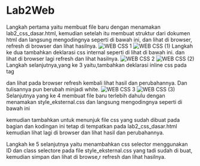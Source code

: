 # Lab2Web
Langkah pertama yaitu membuat file baru dengan menamakan lab2_css_dasar.html, kemudian setelah itu membuat struktur dari dokumen html dan langsung mengodingnya seperti di bawah ini, dan lihat di browser, refresh di browser dan lihat hasilnya.
![WEB CSS 1](https://user-images.githubusercontent.com/56400200/114251669-1767f880-99cc-11eb-96e6-087ac795ff3d.PNG)
![WEB CSS (1)](https://user-images.githubusercontent.com/56400200/114251971-3fa42700-99cd-11eb-8511-34bf11bef65a.PNG)
Langkah ke dua tambahkan deklarasi css internal seperti di lihat di bawah ini. dan lihat di browser lagi refresh dan lihat hasilnya.
![WEB CSS 2](https://user-images.githubusercontent.com/56400200/114252177-1e900600-99ce-11eb-918f-f286e5b4436d.PNG)
![WEB CSS (2)](https://user-images.githubusercontent.com/56400200/114252410-269c7580-99cf-11eb-97dc-9d9c60cfc736.PNG)
Langkah selanjutnya,yang ke 3 yaitu,tambahkan deklarasi inline css pada tag <p> dan lihat pada browser refresh kembali lihat hasil dan perubahannya. Dan tulisannya pun berubah minjadi white.
![WEB CSS 3](https://user-images.githubusercontent.com/56400200/114252461-91e64780-99cf-11eb-91bf-4113a1c6f67b.PNG)
![WEB CSS (3)](https://user-images.githubusercontent.com/56400200/114252631-73cd1700-99d0-11eb-902e-bb0d0aef876e.PNG)
Selanjutnya yang ke 4 membuat file baru terlebih dahulu dengan menamakan style_eksternal.css dan langsung mengodingnya seperti di bawah ini

kemudian tambahkan <link> untuk menunjuk file css yang sudah dibuat pada bagian <head> dan kodingan ini tetap di tempatkan pada lab2_css_dasar.html kemudian lihat lagi di browser dan lihat hasil dan perubahannya.
  
Langkah ke 5 selanjutnya yaitu menambahkan css selector menggunakan ID dan class selectore pada file style_eksternal.css yang tadi sudah di buat, kemudian simpan dan lihat di browse,r refresh dan lihat hasilnya.
